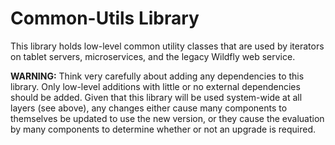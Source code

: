 # Common-Utils Library

This library holds low-level common utility classes that are used by iterators
on tablet servers, microservices, and the legacy Wildfly web service.

**WARNING:** Think very carefully about adding any dependencies to this
library. Only low-level additions with little or no external dependencies
should be added. Given that this library will be used system-wide at all
layers (see above), any changes either cause many components to themselves
be updated to use the new version, or they cause the evaluation by many
components to determine whether or not an upgrade is required.
